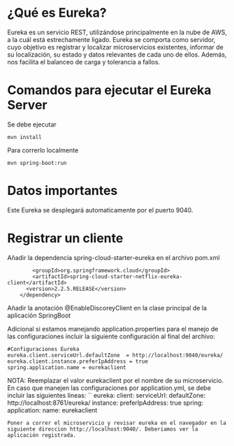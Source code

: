 # ¿Qué es Eureka?

Eureka es un servicio REST, utilizándose principalmente en la nube de AWS, a la cuál está estrechamente ligado. Eureka se comporta como servidor, cuyo objetivo es registrar y localizar microservicios existentes, informar de su localización, su estado y datos relevantes de cada uno de ellos. Además, nos facilita el balanceo de carga y tolerancia a fallos.

# Comandos para ejecutar el Eureka Server

Se debe ejecutar 
``` 
mvn install
```
Para correrlo localmente 
``` 
mvn spring-boot:run
```
# Datos importantes

Este Eureka se desplegará automaticamente por el puerto 9040.

# Registrar un cliente 

Añadir la dependencia spring-cloud-starter-eureka en el archivo pom.xml

```<dependency>
		<groupId>org.springframework.cloud</groupId>
		<artifactId>spring-cloud-starter-netflix-eureka-client</artifactId>
      <version>2.2.5.RELEASE</version>
	</dependency>
```

Añadir la anotación @EnableDiscoreyClient en la clase principal de la aplicación SpringBoot

Adicional si estamos manejando application.properties para el manejo de las configuraciones incluir la siguiente configuración al final del archivo:

```
#Configuraciones Eureka
eureka.client.serviceUrl.defaultZone  = http://localhost:9040/eureka/
eureka.client.instance.preferIpAddress = true
spring.application.name = eurekaclient
```
NOTA: Reemplazar el valor eurekaclient por el nombre de su microservicio.
En caso que manejen las configuraciones por application.yml, se debe incluir las siguientes lineas:
``
eureka:
   client:
      serviceUrl:
         defaultZone: http://localhost:8761/eureka/
      instance:
      preferIpAddress: true
spring:
   application:
      name: eurekaclient
```
Poner a correr el microservicio y revisar eureka en el navegador en la siguiente direccion http://localhost:9040/. Deberiamos ver la aplicación registrada.
